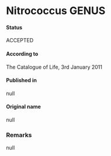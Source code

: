 # Nitrococcus GENUS

#### Status
ACCEPTED

#### According to
The Catalogue of Life, 3rd January 2011

#### Published in
null

#### Original name
null

### Remarks
null